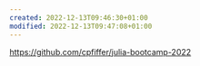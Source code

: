 ```yaml
---
created: 2022-12-13T09:46:30+01:00
modified: 2022-12-13T09:47:08+01:00
---
```


https://github.com/cpfiffer/julia-bootcamp-2022
